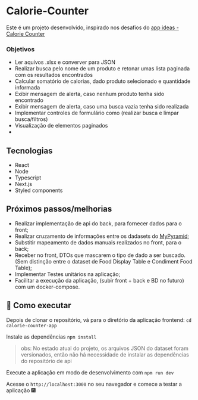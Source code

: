 # Calorie-Counter

Este é um projeto desenvolvido, inspirado nos desafios do [app ideas - Calorie Counter](https://github.com/florinpop17/app-ideas/blob/master/Projects/3-Advanced/Calorie-Counter-App.md)
### Objetivos
 - Ler aquivos .xlsx e converver para JSON
 - Realizar busca pelo nome de um produto e retonar umas lista paginada com os resultados encontrados
 - Calcular somatório de calorias, dado produto selecionado e quantidade informada
 - Exibir mensagem de alerta, caso nenhum produto tenha sido encontrado
 - Exibir mensagem de alerta, caso uma busca vazia tenha sido realizada
 - Implementar controles de formulário como (realizar busca e limpar busca/filtros)
 - Visualização de elementos paginados
 - 
## Tecnologias

 - React
 - Node
 - Typescript
 - Next.js
 - Styled components

## Próximos passos/melhorias

 - Realizar implementação de api do back, para fornecer dados para o front;
 - Realizar cruzamento de informações entre os dadasets do [MyPyramid](https://catalog.data.gov/dataset/mypyramid-food-raw-data);
 - Substitir mapeamento de dados manuais realizados no front, para o back;
 - Receber no front, DTOs que mascarem o tipo de dado a ser buscado. (Sem distinção entre o dataset de Food Display Table e Condiment Food Table);
 - Implementar Testes unitários na aplicação;
 - Facilitar a execução da aplicação, (subir front + back e BD no futuro) com um docker-compose.


## 🏃 Como executar

Depois de clonar o repositório, vá para o diretório da aplicação frontend:
``cd calorie-counter-app``

Instale as dependências
```npm install```

> obs: No estado atual do projeto, os arquivos JSON do dataset foram versionados, então não há necessidade de instalar as dependências do repositório de api

Execute a aplicação em modo de desenvolvimento com
```npm run dev```

Acesse o `http://localhost:3000` no seu navegador e comece a testar a aplicação 🎆
